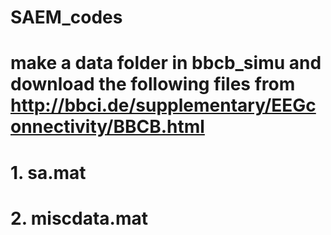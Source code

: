 # SAEM_codes
# make a data folder in bbcb_simu and download the following files from http://bbci.de/supplementary/EEGconnectivity/BBCB.html 
# 1. sa.mat
# 2. miscdata.mat 
